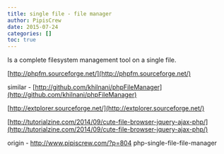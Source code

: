 ```yaml
---
title: single file - file manager
author: PipisCrew
date: 2015-07-24
categories: []
toc: true
---
```


Is a complete filesystem management tool on a single file.

[http://phpfm.sourceforge.net/](http://phpfm.sourceforge.net/)

similar - [http://github.com/khilnani/phpFileManager](http://github.com/khilnani/phpFileManager)

[http://extplorer.sourceforge.net/](http://extplorer.sourceforge.net/)

[http://tutorialzine.com/2014/09/cute-file-browser-jquery-ajax-php/](http://tutorialzine.com/2014/09/cute-file-browser-jquery-ajax-php/)

origin - http://www.pipiscrew.com/?p=804 php-single-file-file-manager